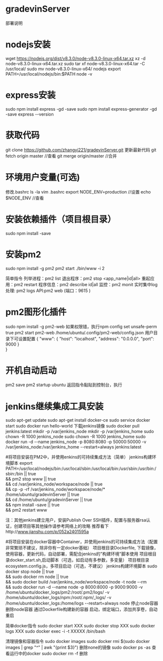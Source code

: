 # gradevinServer
部署说明

# nodejs安装
wget https://nodejs.org/dist/v8.3.0/node-v8.3.0-linux-x64.tar.xz
xz -d node-v8.3.0-linux-x64.tar.xz
sudo tar xf node-v8.3.0-linux-x64.tar -C /usr/local/
sudo mv node-v8.3.0-linux-x64/ nodejs
export PATH=/usr/local/nodejs/bin:$PATH
node -v

# express安装
sudo npm install express -gd -save
sudo npm install express-generator -gd -save
express --version

# 获取代码
git clone https://github.com/zhangyi221/gradevinServer.git
更新最新代码
git fetch origin master //查看
git merge origin/master  //合并

# 环境用户变量(可选)
修改.bashrc
ls -la
vim .bashrc
export NODE_ENV=production  //设置
echo $NODE_ENV  //查看

# 安装依赖插件（项目根目录）
sudo npm install -save

# 安装pm2
sudo npm install -g pm2
pm2 start ./bin/www -i 2

简单指令
列举进程：pm2 list
退出程序：pm2 stop <app_name|id|all>
重起应用：pm2 restart
程序信息：pm2 describe id|all
监控：pm2 monit
实时集中log处理: pm2 logs
API:pm2 web (端口：9615 )

# pm2图形化插件
sudo npm install -g pm2-web
如果权限错，执行npm config set unsafe-perm true
pm2 start pm2-web
/home/ubuntu/.config/pm2-web/config.json  用户目录下可设置配置
{
    "www": {
        "host": "localhost",
        "address": "0.0.0.0",
        "port": 9000
    }                         
}
# 开机自动启动
pm2 save
pm2 startup ubuntu
返回指令黏贴到控制台，执行

# jenkins继续集成工具安装
sudo apt-get update
sudo apt-get install docker-ce
sudo service docker start
sudo docker run hello-world
下载jenkins镜像
sudo docker pull jenkins:latest
mkdir -p /var/jenkins_node
mkdir -p /var/jenkins_home
sudo chown -R 1000 jenkins_node
sudo chown -R 1000 jenkins_home
sudo docker run -d --name jenkins_node -p 8080:8080 -p 50000:50000 -v /var/jenkins_node:/var/jenkins_home --restart=always  jenkins:latest

#将项目安装在PM2中，并使用enkins的可持续集成方法（简单）
jenkins构建环境脚本
export PATH=/usr/local/nodejs/bin:/usr/local/sbin:/usr/local/bin:/usr/sbin:/usr/bin:/sbin:/bin || true \
    && pm2 stop www || true \
    && cd /var/jenkins_node/workspace/node || true \
    && cp -p -rf /var/jenkins_node/workspace/node/* /home/ubuntu/gradevinServer || true \
    && cd /home/ubuntu/gradevinServer || true \
    && npm install -save || true \
    && pm2 restart www

注：其他jenkins建立用户，安装Publish Over SSH插件，配置与服务器rsa认证，创建项目等其他操作请参考网络上的攻略
推荐看下http://www.jianshu.com/p/052a2401595a

#将项目安装在docker容器中Container，并使用jenkins的可持续集成方法（配置非常繁琐不建议，除非你有一定docker基础）
项目根目录Dockerfile, 下载镜像，使用容器，更新代码，自动部署，需配合jenkins的"构建环境"脚本使用
项目根目录docker_start.sh,启动脚本（可选，如启动有多参数，多变量）
项目根目录ecosystem.config.js，多项目启动（可选，不建议）
jenkins构建环境脚本
sudo docker stop node || true \
    && sudo docker rm node || true \
    && sudo docker build /var/jenkins_node/workspace/node  -t node --rm  \
    && sudo docker run -d --name node -p 8000:8000 -p 9000:9000 -v /home/ubuntu/docker_logs/pm2:/root/.pm2/logs/ -v /home/ubuntu/docker_logs/npm:/root/.npm/_logs/ -v /home/ubuntu/docker_logs:/home/logs --restart=always node
停止node容器
删除node容器
通过Dockerfile构建新的容器
启动，绑定端口，添加共享卷，自动重启


简单docker指令
sudo docker start XXX
sudo docker stop XXX
sudo docker logs XXX
sudo docker exec -i -t XXXXX /bin/bash

清理镜像和容器指令
sudo docker images
sudo docker rmi $(sudo docker images | grep "^<none>" | awk "{print $3}")   删除none的镜像
sudo docker ps -as 查看运行中的docker
sudo docker rm -f 删除